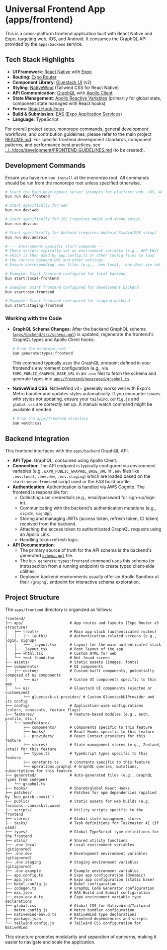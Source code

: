 # Universal Frontend App (apps/frontend)

This is a cross-platform frontend application built with React Native and Expo, targeting web, iOS, and Android. It consumes the GraphQL API provided by the `apps/backend` service.

## Tech Stack Highlights

- **UI Framework**: [React Native](https://reactnative.dev/docs/getting-started) with [Expo](https://docs.expo.dev/)
- **Routing**: [Expo Router](https://expo.github.io/router/docs/)
- **Component Library**: [Gluestack UI](https://gluestack.io/ui/docs/overview/introduction) (v2)
- **Styling**: [NativeWind](https://www.nativewind.dev/) (Tailwind CSS for React Native)
- **API Communication**: [GraphQL](https://graphql.org/learn/) with [Apollo Client](https://www.apollographql.com/docs/react/)
- **State Management**: [Apollo Reactive Variables](https://www.apollographql.com/docs/react/local-state/reactive-variables/) (primarily for global state, component state managed with React hooks)
- **Forms**: [React Hook Form](https://www.react-hook-form.com/)
- **Build & Submission**: [EAS (Expo Application Services)](https://docs.expo.dev/build/introduction/)
- **Language**: TypeScript

For overall project setup, monorepo commands, general development workflows, and contribution guidelines, please refer to the main project [README.md](../../README.md).
For specific frontend development standards, component patterns, and performance best practices, see [../../docs/development/FRONTEND_GUIDELINES.md](../../docs/development/FRONTEND_GUIDELINES.md) (to be created).

## Development Commands

Ensure you have run `bun install` at the monorepo root. All commands should be run from the monorepo root unless specified otherwise.

```bash
# Start the Expo development server (prompts for platform: web, iOS, Android)
bun run dev:frontend

# Start specifically for web
bun run dev:web

# Start specifically for iOS (requires macOS and Xcode setup)
bun run dev:ios

# Start specifically for Android (requires Android Studio/SDK setup)
bun run dev:android

# --- Environment-specific start commands ---
# These scripts typically set an environment variable (e.g., APP_ENV)
# which is then used by app.config.ts or other config files to load
# the correct backend URL and other settings.
# Ensure corresponding .env files (e.g., .env.local, .env.dev) are set up in apps/frontend.

# Example: Start frontend configured for local backend
bun start:local-frontend

# Example: Start frontend configured for development backend
bun start:dev-frontend

# Example: Start frontend configured for staging backend
bun start:staging-frontend
```

### Working with the Code

- **GraphQL Schema Changes**: After the backend GraphQL schema ([`apps/backend/src/schema.gql`](../../backend/src/schema.gql)) is updated, regenerate the frontend's GraphQL types and Apollo Client hooks:

  ```bash
  # From the monorepo root
  bun generate:types:frontend
  ```

  This command typically uses the GraphQL endpoint defined in your frontend's environment configuration (e.g., via `EXPO_PUBLIC_GRAPHQL_BASE_URL` in an `.env` file) to fetch the schema and generate types into [`apps/frontend/generated/graphql.ts`](generated/graphql.ts).

- **NativeWind CSS**: NativeWind v4+ generally works well with Expo's Metro bundler and updates styles automatically. If you encounter issues with styles not updating, ensure your `tailwind.config.js` and `global.css` are correctly set up. A manual watch command might be available if needed:
  ```bash
  # From the apps/frontend directory
  bun watch:css
  ```

## Backend Integration

This frontend interfaces with the `apps/backend` GraphQL API.

- **API Type**: GraphQL, consumed using Apollo Client.
- **Connection**: The API endpoint is typically configured via environment variables (e.g., `EXPO_PUBLIC_GRAPHQL_BASE_URL` in `.env` files like `.env.local`, `.env.dev`, `.env.staging`) which are loaded based on the `start:<env>-frontend` script used or the EAS build profile.
- **Authentication**: Authentication is handled via AWS Cognito. The frontend is responsible for:
  - Collecting user credentials (e.g., email/password for sign-up/sign-in).
  - Communicating with the backend's authentication mutations (e.g., `signIn`, `signUp`).
  - Storing and managing JWTs (access token, refresh token, ID token) received from the backend.
  - Attaching the access token to authenticated GraphQL requests using an Apollo Link.
  - Handling token refresh logic.
- **API Documentation**:
  - The primary source of truth for the API schema is the backend's generated [`schema.gql`](../../backend/src/schema.gql) file.
  - The `bun generate:types:frontend` command uses this schema (or introspection from a running endpoint) to create typed client-side utilities.
  - Deployed backend environments usually offer an Apollo Sandbox at their `/graphql` endpoint for interactive schema exploration.

## Project Structure

The `apps/frontend` directory is organized as follows:

```
frontend/
├── app/                     # App routes and layouts (Expo Router v3 structure)
│   ├── (root)/              # Main app stack (authenticated routes)
│   │   ├── (auth)/          # Authentication-related screens (e.g., login, signup)
│   │   └── _layout.tsx      # Layout for the main authenticated stack
│   ├── _layout.tsx          # Root layout of the app
│   ├── +html.tsx            # Custom HTML for web
│   └── +not-found.tsx       # Not found screen
├── assets/                  # Static assets (images, fonts)
├── components/              # UI components
│   ├── custom/              # Custom-built components, potentially composed of ui components
│   │   └── ui/              # Custom UI components specific to this app
│   └── ui/                  # Gluestack UI components (ejected or customized)
│       └── gluestack-ui-provider/ # Custom GluestackUIProvider and its config
├── config/                  # Application-wide configurations (colors, constants, feature flags)
├── features/                # Feature-based modules (e.g., auth, profile, etc.)
│   └── someFeature/
│       ├── components/      # Components specific to this feature
│       ├── hooks/           # React Hooks specific to this feature
│       ├── providers/       # React Context providers for this feature
│       ├── stores/          # State management stores (e.g., Zustand, Jotai) for this feature
│       ├── types.ts         # TypeScript types specific to this feature
│       ├── constants.ts     # Constants specific to this feature
│       └── operations.graphql # GraphQL queries, mutations, subscriptions for this feature
├── generated/               # Auto-generated files (e.g., GraphQL types from codegen)
│   └── graphql.ts
├── hooks/                   # Shared/global React Hooks
├── patches/                 # Patches for npm dependencies (applied by `bun patch-commit`)
├── public/                  # Static assets for web builds (e.g. favicons, canvaskit.wasm)
├── scripts/                 # Utility scripts specific to the frontend
├── stores/                  # Global state management stores
├── tasks/                   # Task definitions for Taskmaster AI (if used)
├── types/                   # Global TypeScript type definitions for the frontend
├── utils/                   # Shared utility functions
├── .env.local               # Local environment variables (gitignored)
├── .env.dev                 # Development environment variables (gitignored)
├── .env.staging             # Staging environment variables (gitignored)
├── .env.example             # Example environment variables
├── app.config.ts            # Expo app configuration (dynamic)
├── app.json                 # Expo app configuration (static base)
├── babel.config.js          # Babel configuration
├── codegen.ts               # GraphQL Code Generator configuration
├── eas.json                 # EAS Build and Submit configuration
├── expo-env.d.ts            # Expo environment variable type declarations
├── global.css               # Global CSS for NativeWind/Tailwind
├── metro.config.js          # Metro bundler configuration
├── nativewind-env.d.ts      # NativeWind type declarations
├── package.json             # Frontend dependencies and scripts
└── tailwind.config.js       # Tailwind CSS configuration for NativeWind
```

This structure promotes modularity and separation of concerns, making it easier to navigate and scale the application.
